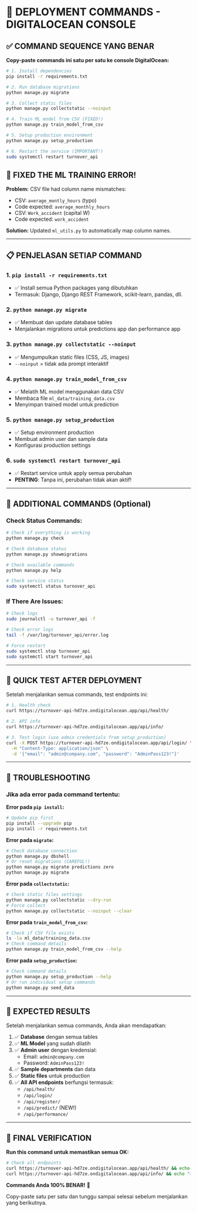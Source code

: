 # 🚀 DEPLOYMENT COMMANDS - DIGITALOCEAN CONSOLE

## ✅ COMMAND SEQUENCE YANG BENAR

**Copy-paste commands ini satu per satu ke console DigitalOcean:**

```bash
# 1. Install dependencies
pip install -r requirements.txt

# 2. Run database migrations
python manage.py migrate

# 3. Collect static files
python manage.py collectstatic --noinput

# 4. Train ML model from CSV (FIXED!)
python manage.py train_model_from_csv

# 5. Setup production environment
python manage.py setup_production

# 6. Restart the service (IMPORTANT!)
sudo systemctl restart turnover_api
```

## 🔧 FIXED THE ML TRAINING ERROR!

**Problem:** CSV file had column name mismatches:
- CSV: `average_montly_hours` (typo)
- Code expected: `average_monthly_hours`
- CSV: `Work_accident` (capital W)
- Code expected: `work_accident`

**Solution:** Updated `ml_utils.py` to automatically map column names.

---

## 📋 PENJELASAN SETIAP COMMAND

### 1. `pip install -r requirements.txt`
- ✅ Install semua Python packages yang dibutuhkan
- Termasuk: Django, Django REST Framework, scikit-learn, pandas, dll.

### 2. `python manage.py migrate`
- ✅ Membuat dan update database tables
- Menjalankan migrations untuk predictions app dan performance app

### 3. `python manage.py collectstatic --noinput`
- ✅ Mengumpulkan static files (CSS, JS, images)
- `--noinput` = tidak ada prompt interaktif

### 4. `python manage.py train_model_from_csv`
- ✅ Melatih ML model menggunakan data CSV
- Membaca file `ml_data/training_data.csv`
- Menyimpan trained model untuk prediction

### 5. `python manage.py setup_production`
- ✅ Setup environment production
- Membuat admin user dan sample data
- Konfigurasi production settings

### 6. `sudo systemctl restart turnover_api`
- ✅ Restart service untuk apply semua perubahan
- **PENTING**: Tanpa ini, perubahan tidak akan aktif!

---

## 🔧 ADDITIONAL COMMANDS (Optional)

### Check Status Commands:
```bash
# Check if everything is working
python manage.py check

# Check database status
python manage.py showmigrations

# Check available commands
python manage.py help

# Check service status
sudo systemctl status turnover_api
```

### If There Are Issues:
```bash
# Check logs
sudo journalctl -u turnover_api -f

# Check error logs
tail -f /var/log/turnover_api/error.log

# Force restart
sudo systemctl stop turnover_api
sudo systemctl start turnover_api
```

---

## 🎯 QUICK TEST AFTER DEPLOYMENT

Setelah menjalankan semua commands, test endpoints ini:

```bash
# 1. Health check
curl https://turnover-api-hd7ze.ondigitalocean.app/api/health/

# 2. API info
curl https://turnover-api-hd7ze.ondigitalocean.app/api/info/

# 3. Test login (use admin credentials from setup_production)
curl -X POST https://turnover-api-hd7ze.ondigitalocean.app/api/login/ \
  -H "Content-Type: application/json" \
  -d '{"email": "admin@company.com", "password": "AdminPass123!"}'
```

---

## 🚨 TROUBLESHOOTING

### Jika ada error pada command tertentu:

**Error pada `pip install`:**
```bash
# Update pip first
pip install --upgrade pip
pip install -r requirements.txt
```

**Error pada `migrate`:**
```bash
# Check database connection
python manage.py dbshell
# Or reset migrations (CAREFUL!)
python manage.py migrate predictions zero
python manage.py migrate
```

**Error pada `collectstatic`:**
```bash
# Check static files settings
python manage.py collectstatic --dry-run
# Force collect
python manage.py collectstatic --noinput --clear
```

**Error pada `train_model_from_csv`:**
```bash
# Check if CSV file exists
ls -la ml_data/training_data.csv
# Check command details
python manage.py train_model_from_csv --help
```

**Error pada `setup_production`:**
```bash
# Check command details
python manage.py setup_production --help
# Or run individual setup commands
python manage.py seed_data
```

---

## 🎉 EXPECTED RESULTS

Setelah menjalankan semua commands, Anda akan mendapatkan:

1. ✅ **Database** dengan semua tables
2. ✅ **ML Model** yang sudah dilatih
3. ✅ **Admin user** dengan kredensial:
   - Email: `admin@company.com`
   - Password: `AdminPass123!`
4. ✅ **Sample departments** dan data
5. ✅ **Static files** untuk production
6. ✅ **All API endpoints** berfungsi termasuk:
   - `/api/health/`
   - `/api/login/`
   - `/api/register/`
   - `/api/predict/` (NEW!)
   - `/api/performance/`

---

## 🌟 FINAL VERIFICATION

**Run this command untuk memastikan semua OK:**

```bash
# Check all endpoints
curl https://turnover-api-hd7ze.ondigitalocean.app/api/health/ && echo "✅ Health OK"
curl https://turnover-api-hd7ze.ondigitalocean.app/api/info/ && echo "✅ API Info OK"
```

**Commands Anda 100% BENAR!** 🎯

Copy-paste satu per satu dan tunggu sampai selesai sebelum menjalankan yang berikutnya.
